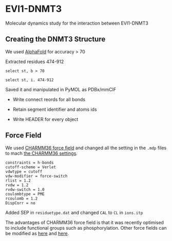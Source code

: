 # EVI1-DNMT3
Molecular dynamics study for the interaction between EVI1-DNMT3

## Creating the DNMT3 Structure

We used [AlphaFold](https://alphafold.ebi.ac.uk/entry/Q9Y6K1) for accuracy > 70

Extracted residues 474-912

`select st, b > 70`

`select st, i. 474-912`

Saved it and manipulated in PyMOL as PDBx/mmCIF

- Write connect reords for all bonds

- Retain segment identifier and atoms ids

- Write HEADER for every object

## Force Field

We used [CHARMM36 force field](http://mackerell.umaryland.edu/charmm_ff.shtml#gromacs) and changed all the setting in the `.mdp` files to mach [the CHARMM36 settings](https://manual.gromacs.org/documentation/2019-rc1/user-guide/force-fields.html).

```
constraints = h-bonds
cutoff-scheme = Verlet
vdwtype = cutoff
vdw-modifier = force-switch
rlist = 1.2
rvdw = 1.2
rvdw-switch = 1.0
coulombtype = PME
rcoulomb = 1.2
DispCorr = no
```

Added SEP in `residuetype.dat` and changed `CAL` to `CL` in `ions.itp`

The advantages of CHARMM36 force field is that it was recently optimised to include functional groups such as phosphorylation. Other force fields can be modified as [here](http://amber.manchester.ac.uk/index.html) and [here](http://vienna-ptm.univie.ac.at/).
